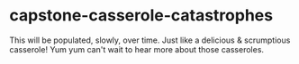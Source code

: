 # capstone-casserole-catastrophes
This will be populated, slowly, over time. Just like a delicious & scrumptious casserole! Yum yum can't wait to hear more about those casseroles.